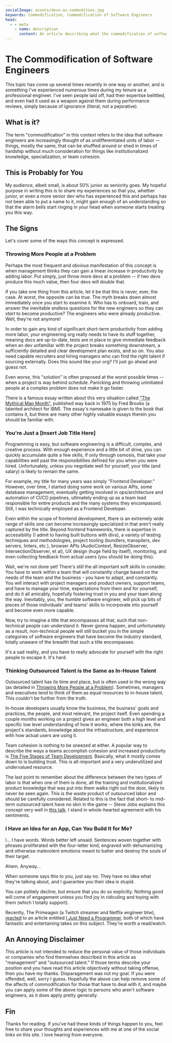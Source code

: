 ```yaml
---
socialImage: assets/devs-as-commodities.jpg
keywords: Commodification, Commodification of Software Engineers
head:
  - - meta
    - name: description
      content: An article describing what the commodification of software engineers means, how to identify it, and how to defend against it.
---
```


# The Commodification of Software Engineers

This topic has come up several times recently in one way or another, and is something I've experienced numerous times during my tenure as a professional engineer. I've seen people laid off, had their expertise belittled, and even had it used as a weapon against them during performance reviews, simply because of ignorance (literal, not a pejorative).

## What is it?

The term "commodification" in this context refers to the idea that software engineers are increasingly thought of as undifferentiated units of labor -- things, mostly the same, that can be shuffled around or shed in times of hardship without much consideration for things like institutionalized knowledge, specialization, or team cohesion.

## This is Probably for You

My audience, albeit small, is about 50% junior as seniority goes. My hopeful purpose in writing this is to share my experiences so that you, whether junior, or even a more senior dev who has experienced this and perhaps has not been able to put a name to it, might gain enough of an understanding so that the alarm bells start ringing in your head when someone starts treating you this way.

## The Signs

Let's cover some of the ways this concept is expressed.

### Throwing More People at a Problem

Perhaps the most frequent and obvious manifestation of this concept is when management thinks they can gain a linear increase in productivity by adding labor. Put simply, just throw more devs at a problem -- if two devs produce this much value, then four devs will double that.

If you take one thing from this article, let it be that this is never, ever, the case. At worst, the opposite can be true. The myth breaks down almost immediately once you start to examine it. Who has to onboard, train, and answer the inevitable endless questions for the new engineers so they can _start_ to become productive? The engineers who were already productive. Well, they're not anymore!

In order to gain any kind of significant short-term productivity from adding more labor, your engineering org really needs to have its stuff together, meaning docs are up-to-date, tests are in place to give immediate feedback when an dev unfamiliar with the project breaks something downstream, a sufficiently detailed and clear development plan exists, and so on. You also need capable recruiters and hiring managers who can find the right talent if sourcing externally. Does this sound like your org? I'll just go ahead and guess not.

Even worse, this "solution" is often proposed at the worst possible times -- when a project is way behind schedule. Panicking and throwing uninitiated people at a complex problem does not make it go faster.

There is a famous essay written about this very situation called <a href="https://en.wikipedia.org/wiki/The_Mythical_Man-Month#The_mythical_man-month" target="_blank">"The Mythical Man Month"</a>, published way back in 1975 by Fred Brooks (a talented architect for IBM). The essay's namesake is given to the book that contains it, but there are many other highly valuable essays therein you should be familiar with.

### You're Just a [Insert Job Title Here]

Programming is easy, but software engineering is a difficult, complex, and creative process. With enough experience and a little bit of drive, you can quickly accumulate quite a few skills, if only through osmosis, that take your capabilities well past the responsibilities defined for you when you were hired. Unfortunately, unless you negotiate well for yourself, your title (and salary) is likely to remain the same.

For example, my title for many years was simply "Frontend Developer." However, over time, I started doing some work on various APIs, some database management, eventually getting involved in ops/architecture and automation of CI/CD pipelines, ultimately ending up as a team lead responsible for entire products and the many systems they encompassed. Still, I was technically employed as a Frontend Developer.

Even within the scope of frontend development, there is an extremely wide range of skills one can become increasingly specialized in that aren't really captured by the title. Beyond frontend frameworks, there is expertise in accessibility (I admit to having built buttons with divs), a variety of testing techniques and methodologies, project tooling (bundlers, transpilers, dev servers, linters, etc.), browser APIs (AudioContext, ResizeObserver, IntersectionObserver, et al), UX design (huge field by itself), monitoring, and even collecting feedback from actual users (you should be doing this).

Wait, we're not done yet! There's still the all important soft skills to consider. You have to work within a team that will constantly change based on the needs of the team and the business - you have to adapt, and constantly. You will interact with project managers and product owners, support teams, and have to manage your time, expectations from them and for yourself, and do it all amicably, hopefully fostering trust in you and your team along the way. Inevitably, you, the humble software engineer, will pick up bits of pieces of those individuals' and teams' skills to incorporate into yourself and become even more capable.

Now, try to imagine a title that encompasses all that, such that non-technical people can understand it. Never gonna happen, and unfortunately as a result, non-technical people will still bucket you in the simple categories of software engineers that have become the industry standard, totally unaware of the breadth that such a title encompasses.

It's a sad reality, and you have to really advocate for yourself with the right people to escape it. It's hard.

### Thinking Outsourced Talent is the Same as In-House Talent

Outsourced talent has its time and place, but is often used in the wrong way (as detailed in [Throwing More People at a Problem](#throwing-more-people-at-a-problem)). Sometimes, managers and executives tend to think of them as equal resources to in-house talent. This couldn't be further from the truth.

In-house developers usually know the business, the business' goals and practices, the people, and most relevant, the project itself. Even spending a couple months working on a project gives an engineer both a high level and specific low level understanding of how it works, where the kinks are, the project's standards, knowledge about the infrastructure, and experience with how actual users are using it.

Team cohesion is nothing to be sneezed at either. A popular way to describe the ways a teams accomplish cohesion and increased productivity is <a href="https://hr.mit.edu/learning-topics/teams/articles/stages-development" target="_blank">The Five Stages of Team Development</a>. Basically, what it mostly comes down to is building trust. This is all-important and a very underutilized and undervalued resource.

The last point to remember about the difference between the two types of labor is that when one of them is done, all the training and institutionalized product knowledge that was put into them walks right out the door, likely to never be seen again. This is the waste product of outsourced labor and should be carefully considered. Related to this is the fact that short- to mid-term outsourced talent have no skin in the game -- Steve Jobs explains this concept very well in <a href="https://www.youtube.com/watch?v=4n6LrehCPOQ" target="_blank">this talk</a>. I stand in whole-hearted agreement with his sentiments.

### I Have an Idea for an App, Can You Build It for Me?

I... I have words. Words better left unsaid. Sentences woven together with phrases proliferated with the four-letter kind, engraved with dehumanizing and otherwise malevolent emotions meant to batter and destroy the souls of their target.

Ahem. Anyway...

When someone says this to you, just say no. They have no idea what they're talking about, and I guarantee you their idea is stupid.

You can politely decline, but ensure that you do so explicitly. Nothing good will come of engagement unless you find joy in ridiculing and toying with them (which I totally support).

Recently, The Primeagen (a Twitch streamer and Netflix engineer btw), <a href="https://www.youtube.com/watch?v=tIgIF5lve8U" target="_blank">reacted</a> to an article entitled <a href="https://blobstreaming.org/i-just-need-a-programmer/" target="_blank">I Just Need a Programmer</a>, both of which have fantastic and entertaining takes on this subject. They're worth a read/watch.

## An Annoying Disclaimer

This article is not intended to reduce the personal value of those individuals or companies who find themselves described in this article as "management" and "outsourced talent." If those terms describe your position and you have read this article objectively without taking offense, then you have my thanks. Disparagement was not my goal. If you were offended, well, sorry I guess. Hopefully the above can help remove some of the affects of commodification for those that have to deal with it, and maybe you can apply some of the above logic to persons who aren't software engineers, as it does apply pretty generally.

## Fin

Thanks for reading. If you've had these kinds of things happen to you, feel free to share your thoughts and experiences with me at one of the social links on this site. I love hearing from everyone.
